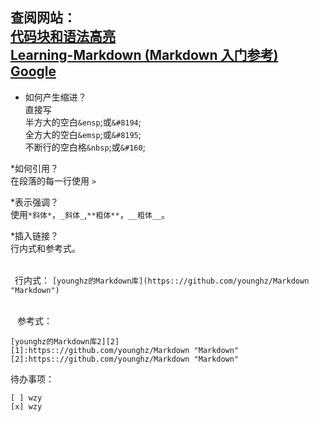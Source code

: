 查阅网站：<br> [代码块和语法高亮](<http://xianbai.me/learn-md/article/extension/code-blocks-and-highlighting.html>)
        <br> [Learning-Markdown (Markdown 入门参考)](http://xianbai.me/learn-md/article/about/readme.html) 
        <br> [Google](http://www.google.com/)
---------------------------------------------------------------------------------------        
* 如何产生缩进？
 <br> 直接写
<br>半方大的空白``&ensp``;或``&#8194``;
<br>全方大的空白``&emsp``;或``&#8195``;
<br>不断行的空白格``&nbsp``;或``&#160``;

*如何引用？
<br> 在段落的每一行使用 ``>``

*表示强调？
<br> 使用``*斜体*``，``_斜体_``,``**粗体**``，``__粗体__``。

*插入链接？
<br> 行内式和参考式。

<br>&ensp;行内式：
``[younghz的Markdown库](https:://github.com/younghz/Markdown "Markdown")``

<br>&ensp; 参考式：
```[younghz的Markdown库1][1]
[younghz的Markdown库2][2]
[1]:https:://github.com/younghz/Markdown "Markdown"
[2]:https:://github.com/younghz/Markdown "Markdown"
```
待办事项：
```
[ ] wzy
[x] wzy
```
